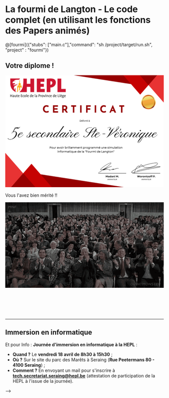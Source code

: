 # La fourmi de Langton - Le code complet (en utilisant les fonctions des Papers animés)

@[fourmi]({"stubs": ["main.c"],"command": "sh /project/target/run.sh", "project" : "fourmi"})

## Votre diplome !

![diplome](img/diplomeStV.PNG) 

Vous l'avez bien mérité !! 

![applause](img/applause.gif) 



<br /><br /><br /><br /><hr />
## Immersion en informatique

Et pour Info : **Journée d'immersion en informatique à la HEPL** :
- **Quand ?** Le **vendredi 18 avril de 8h30 à 15h30** ;
- **Où ?** Sur le site du parc des Marêts à Seraing (**Rue Peetermans 80 - 4100 Seraing**) ;
- **Comment ?** En envoyant un mail pour s'inscrire à **tech.secretariat.seraing@hepl.be** (attestation de participation de la HEPL à l'issue de la journée).

-->

